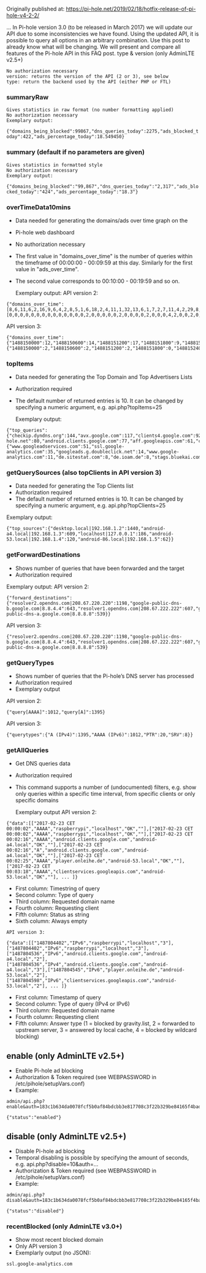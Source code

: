 Originally published at: https://pi-hole.net/2019/02/18/hotfix-release-of-pi-hole-v4-2-2/

...
In Pi-hole version 3.0 (to be released in March 2017) we will update our API due to some inconsistencies we have found. Using the updated API, it is possible to query all options in an arbitrary combination. Use this post to already know what will be changing. We will present and compare all features of the Pi-hole API in this FAQ post.
type & version (only AdminLTE v2.5+)

    No authorization necessary
    version: returns the version of the API (2 or 3), see below
    type: return the backend used by the API (either PHP or FTL)

### summaryRaw

    Gives statistics in raw format (no number formatting applied)
    No authorization necessary
    Exemplary output:

`{"domains_being_blocked":99867,"dns_queries_today":2275,"ads_blocked_today":422,"ads_percentage_today":18.549450}`

### summary (default if no parameters are given)

    Gives statistics in formatted style
    No authorization necessary
    Exemplary output:

`{"domains_being_blocked":"99,867","dns_queries_today":"2,317","ads_blocked_today":"424","ads_percentage_today":"18.3"}`

### overTimeData10mins

* Data needed for generating the domains/ads over time graph on the 
* Pi-hole web dashboard
* No authorization necessary
* The first value in "domains_over_time" is the number of queries within the timeframe of 00:00:00 - 00:09:59 at this day. Similarly for the first value in "ads_over_time". 
* The second value corresponds to 00:10:00 - 00:19:59 and so on.
  
   Exemplary output:
API version 2:

```
{"domains_over_time":[8,6,11,6,2,16,9,6,4,2,8,5,1,6,18,2,4,11,1,32,13,6,1,7,2,7,11,4,2,29,8,4,9,4,1,11,6,2,19,2,2,12,4,9,7,8,2,5,3,14,9,2,4,47,6,3,13,105,40,15,62,36,30,12,43,79,251,405,65,81,33,32,56,29,45,30,74,118,136,78,13],"ads_over_time":[0,0,0,0,0,0,0,0,0,0,0,0,0,0,2,0,0,0,0,0,2,0,0,0,0,2,0,0,0,4,2,0,0,2,0,0,2,0,0,0,0,2,2,0,0,0,0,2,2,0,0,0,0,2,2,0,2,4,6,0,9,3,2,0,10,8,44,150,21,37,1,2,22,4,3,7,9,22,16,14,2]}
```

API version 3:

```
{"domains_over_time":{"1488150000":12,"1488150600":14,"1488151200":17,"1488151800":9,"1488152400":22,"1488153000":19,"1488153600":4,"1488154200":4,"1488154800":9,"1488155400":8,"1488156000":4,"1488156600":9,"1488157200":2,"1488157800":10,"1488158400":6,"1488159000":16,"1488159600":10,"1488160200":6,"1488160800":4,"1488161400":10,"1488162000":7,"1488162600":8,"1488163200":11,"1488163800":11,"1488164400":1,"1488165000":14,"1488165600":3,"1488166200":10,"1488166800":8,"1488167400":22,"1488168000":3,"1488168600":2,"1488169200":3,"1488169800":6,"1488170400":6,"1488171000":19,"1488171600":5,"1488172200":6,"1488172800":4,"1488173400":8,"1488174000":3,"1488174600":3,"1488175200":2,"1488175800":4,"1488176400":5,"1488177000":2,"1488177600":12,"1488178200":7,"1488178800":1,"1488179400":2,"1488180000":7,"1488180600":6,"1488181200":10,"1488181800":6,"1488182400":8,"1488183000":6,"1488183600":5,"1488184200":6,"1488184800":20,"1488185400":15,"1488186000":6,"1488186600":8,"1488187200":7,"1488187800":20,"1488188400":4,"1488189000":10,"1488189600":6,"1488190200":77,"1488190800":29,"1488191400":118,"1488192000":50,"1488192600":22,"1488193200":18,"1488193800":121,"1488194400":163,"1488195000":290,"1488195600":402,"1488196200":241,"1488196800":227,"1488197400":311,"1488198000":204,"1488198600":167,"1488199200":247,"1488199800":169,"1488200400":220,"1488201000":202,"1488201600":249,"1488202200":164,"1488202800":163,"1488203400":215,"1488204000":208,"1488204600":198,"1488205200":221,"1488205800":268,"1488206400":198,"1488207000":29,"1488207600":46,"1488208200":36,"1488208800":25,"1488209400":39,"1488210000":92,"1488210600":35,"1488211200":126,"1488211800":35},"ads_over_time":{"1488150000":2,"1488150600":2,"1488151200":2,"1488151800":0,"1488152400":2,"1488153000":4,"1488153600":0,"1488154200":2,"1488154800":2,"1488155400":2,"1488156000":0,"1488156600":2,"1488157200":0,"1488157800":4,"1488158400":0,"1488159000":4,"1488159600":2,"1488160200":0,"1488160800":2,"1488161400":0,"1488162000":0,"1488162600":2,"1488163200":2,"1488163800":0,"1488164400":0,"1488165000":2,"1488165600":0,"1488166200":0,"1488166800":2,"1488167400":0,"1488168000":0,"1488168600":0,"1488169200":0,"1488169800":0,"1488170400":0,"1488171000":4,"1488171600":2,"1488172200":0,"1488172800":0,"1488173400":0,"1488174000":0,"1488174600":0,"1488175200":0,"1488175800":0,"1488176400":0,"1488177000":0,"1488177600":0,"1488178200":0,"1488178800":0,"1488179400":0,"1488180000":0,"1488180600":0,"1488181200":0,"1488181800":0,"1488182400":0,"1488183000":0,"1488183600":0,"1488184200":0,"1488184800":2,"1488185400":2,"1488186000":0,"1488186600":0,"1488187200":2,"1488187800":0,"1488188400":0,"1488189000":0,"1488189600":0,"1488190200":8,"1488190800":6,"1488191400":18,"1488192000":12,"1488192600":6,"1488193200":4,"1488193800":9,"1488194400":4,"1488195000":20,"1488195600":80,"1488196200":21,"1488196800":24,"1488197400":26,"1488198000":14,"1488198600":2,"1488199200":12,"1488199800":2,"1488200400":8,"1488201000":14,"1488201600":16,"1488202200":2,"1488202800":2,"1488203400":10,"1488204000":10,"1488204600":16,"1488205200":18,"1488205800":28,"1488206400":6,"1488207000":2,"1488207600":1,"1488208200":2,"1488208800":0,"1488209400":2,"1488210000":16,"1488210600":4,"1488211200":15,"1488211800":2}}
```

### topItems

* Data needed for generating the Top Domain and Top Advertisers Lists
* Authorization required
* The default number of returned entries is 10. It can be changed by specifying a numeric argument, e.g. api.php?topItems=25
 
    Exemplary output:

```
{"top_queries":{"checkip.dyndns.org":144,"avx.google.com":117,"clients4.google.com":92,"pi-hole.net":80,"android.clients.google.com":77,"aff.googleapis.com":61,"cdn.dropsapi.net":56,"www.google.com":47,"search.google.com":45,"www.googleapis.com":43},"top_ads":{"www.googleadservices.com":51,"ssl.google-analytics.com":35,"googleads.g.doubleclick.net":14,"www.google-analytics.com":11,"de.sitestat.com":8,"de.ioam.de":8,"stags.bluekai.com":6,"image2.pubmatic.com":6,"ib.adnxs.com":6,"pixel.quantserve.com":6}}
```

### getQuerySources (also topClients in API version 3)

* Data needed for generating the Top Clients list
* Authorization required
* The default number of returned entries is 10. It can be changed by specifying a numeric argument, e.g. api.php?topClients=25
 
Exemplary output:

```
{"top_sources":{"desktop.local|192.168.1.2":1440,"android-a4.local|192.168.1.3":609,"localhost|127.0.0.1":186,"android-53.local|192.168.1.4":120,"android-86.local|192.168.1.5":62}}
```

### getForwardDestinations

* Shows number of queries that have been forwarded and the target
* Authorization required

Exemplary output:
    API version 2:

```
{"forward_destinations":{"resolver2.opendns.com|208.67.220.220":1198,"google-public-dns-b.google.com|8.8.4.4":643,"resolver1.opendns.com|208.67.222.222":607,"google-public-dns-a.google.com|8.8.8.8":539}}
```

   API version 3:

```
{"resolver2.opendns.com|208.67.220.220":1198,"google-public-dns-b.google.com|8.8.4.4":643,"resolver1.opendns.com|208.67.222.222":607,"google-public-dns-a.google.com|8.8.8.8":539}
```

### getQueryTypes


* Shows number of queries that the Pi-hole’s DNS server has processed
* Authorization required
* Exemplary output

API version 2:

```
{"query[AAAA]":1012,"query[A]":1395}
```

  API version 3:

```
{"querytypes":{"A (IPv4)":1395,"AAAA (IPv6)":1012,"PTR":20,"SRV":8}}
```

### getAllQueries

* Get DNS queries data
* Authorization required
* This command supports a number of (undocumented) filters, e.g. show only queries within a specific time interval, from specific clients or only specific domains

    Exemplary output
    API version 2:

```
{"data":[["2017-02-23 CET 00:00:02","AAAA","raspberrypi","localhost","OK",""],["2017-02-23 CET 00:00:02","AAAA","raspberrypi","localhost","OK",""],["2017-02-23 CET 00:02:16","AAAA","android.clients.google.com","android-a4.local","OK",""],["2017-02-23 CET 00:02:16","A","android.clients.google.com","android-a4.local","OK",""],["2017-02-23 CET 00:02:25","AAAA","player.onleihe.de","android-53.local","OK",""],["2017-02-23 CET 00:03:18","AAAA","clientservices.googleapis.com","android-53.local","OK",""], ... ]}
```

*    First column: Timestring of query
*    Second column: Type of query
*    Third column: Requested domain name
*    Fourth column: Requesting client
*    Fifth column: Status as string
*    Sixth column: Always empty

    API version 3:

```
{"data":[["1487804402","IPv6","raspberrypi","localhost","3"],["1487804402","IPv6","raspberrypi","localhost","3"],["1487804536","IPv6","android.clients.google.com","android-a4.local","2"],["1487804536","IPv4","android.clients.google.com","android-a4.local","3"],["1487804545","IPv6","player.onleihe.de","android-53.local","2"],["1487804598","IPv6","clientservices.googleapis.com","android-53.local","2"], ... ]}
```

*    First column: Timestamp of query
*    Second column: Type of query (IPv4 or IPv6)
*    Third column: Requested domain name
*    Fourth column: Requesting client
*    Fifth column: Answer type (1 = blocked by gravity.list, 2 = forwarded to upstream server, 3 = answered by local cache, 4 = blocked by wildcard blocking)

## enable (only AdminLTE v2.5+)

*    Enable Pi-hole ad blocking
*    Authorization & Token required (see WEBPASSWORD in /etc/pihole/setupVars.conf)
*    Example: 

```
admin/api.php?enable&auth=183c1b634da0078fcf5b0af84bdcbb3e817708c3f22b329be84165f4bad1ae58

{"status":"enabled"}
```
## disable (only AdminLTE v2.5+)

*    Disable Pi-hole ad blocking
*    Temporal disabling is possible by specifying the amount of seconds, e.g. api.php?disable=10&auth=...
*    Authorization & Token required (see WEBPASSWORD in /etc/pihole/setupVars.conf)
*    Example: 

```
admin/api.php?disable&auth=183c1b634da0078fcf5b0af84bdcbb3e817708c3f22b329be84165f4bad1ae58

{"status":"disabled"}
```

### recentBlocked (only AdminLTE v3.0+)

*    Show most recent blocked domain
*    Only API version 3
*    Exemplarly output (no JSON):

`ssl.google-analytics.com`

